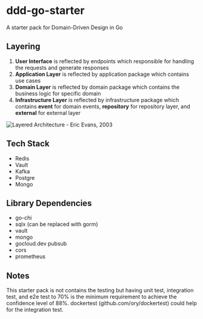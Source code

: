 # ddd-go-starter
A starter pack for Domain-Driven Design in Go

## Layering
1. **User Interface** is reflected by endpoints which responsible for handling the requests and generate responses
2. **Application Layer** is reflected by application package which contains use cases
3. **Domain Layer** is reflected by domain package which contains the business logic for specific domain
4. **Infrastructure Layer** is reflected by infrastructure package which contains **event** for domain events, **repository** for repository layer, and **external** for external layer

![Layered Architecture - Eric Evans, 2003](https://github.com/angryronald/ddd-go-starter/blob/main/DDD-Layered-Architecture.jpg)

## Tech Stack
- Redis
- Vault
- Kafka
- Postgre
- Mongo

## Library Dependencies
- go-chi
- sqlx (can be replaced with gorm)
- vault
- mongo
- gocloud.dev pubsub
- cors
- prometheus

## Notes
This starter pack is not contains the testing but having unit test, integration test, and e2e test to 70% is the minimum requirement to achieve the confidence level of 88%.
dockertest (github.com/ory/dockertest) could help for the integration test.